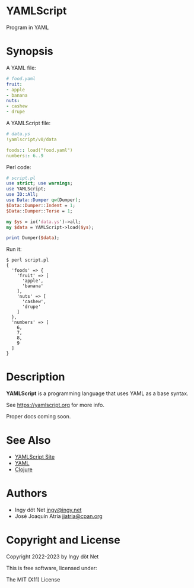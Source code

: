 YAMLScript
==========

Program in YAML


# Synopsis

A YAML file:

```yaml
# food.yaml
fruit:
- apple
- banana
nuts:
- cashew
- drupe
```

A YAMLScript file:

```yaml
# data.ys
!yamlscript/v0/data

foods:: load("food.yaml")
numbers:: 6..9
```

Perl code:

```perl
# script.pl
use strict; use warnings;
use YAMLScript;
use IO::All;
use Data::Dumper qw(Dumper);
$Data::Dumper::Indent = 1;
$Data::Dumper::Terse = 1;

my $ys = io('data.ys')->all;
my $data = YAMLScript->load($ys);

print Dumper($data);
```

Run it:

```text
$ perl script.pl
{
  'foods' => {
    'fruit' => [
      'apple',
      'banana'
    ],
    'nuts' => [
      'cashew',
      'drupe'
    ]
  },
  'numbers' => [
    6,
    7,
    8,
    9
  ]
}
```


# Description

**YAMLScript** is a programming language that uses YAML as a base syntax.

See https://yamlscript.org for more info.

Proper docs coming soon.


# See Also

* [YAMLScript Site](https://yamlscript.org)
* [YAML](https://yaml.org)
* [Clojure](https://clojure.org)


# Authors

* Ingy döt Net <ingy@ingy.net>
* José Joaquín Atria <jjatria@cpan.org>


# Copyright and License

Copyright 2022-2023 by Ingy döt Net

This is free software, licensed under:

The MIT (X11) License
